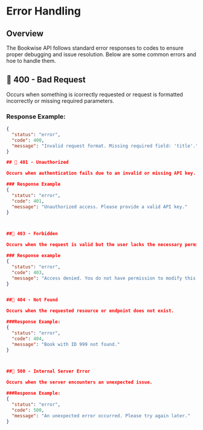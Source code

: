 # Error Handling  

## Overview 

The Bookwise API follows standard error responses to codes to ensure proper debugging and issue resolution. Below are some common errors and hoe to handle them.

## 🔹 400 - Bad Request 

Occurs when something is icorrectly requested or request is formatted incorrectly or missing required parameters.

### Response Example:
```json
{
  "status": "error",
  "code": 400,
  "message": "Invalid request format. Missing required field: 'title'."
}

## 🔹 401 - Unauthorized

Occurs when authentication fails due to an invalid or missing API key.

### Response Example
{
  "status": "error",
  "code": 401,
  "message": "Unauthorized access. Please provide a valid API key."
}



##🔹 403 - Forbidden

Occurs when the request is valid but the user lacks the necessary permissions.

### Response example
{
  "status": "error",
  "code": 403,
  "message": "Access denied. You do not have permission to modify this resource."
}


##🔹 404 - Not Found

Occurs when the requested resource or endpoint does not exist.

###Response Example:
{
  "status": "error",
  "code": 404,
  "message": "Book with ID 999 not found."
}



##🔹 500 - Internal Server Error

Occurs when the server encounters an unexpected issue.

###Response Example:
{
  "status": "error",
  "code": 500,
  "message": "An unexpected error occurred. Please try again later."
}




